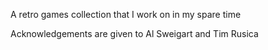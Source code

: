 A retro games collection that I work on in my spare time

Acknowledgements are given to Al Sweigart and Tim Rusica